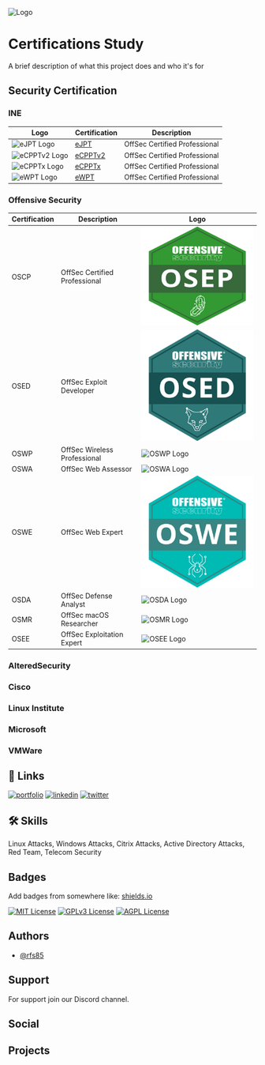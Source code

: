
![Logo](https://dev-to-uploads.s3.amazonaws.com/uploads/articles/th5xamgrr6se0x5ro4g6.png)


# Certifications Study

A brief description of what this project does and who it's for


## Security Certification



### INE
| Logo                                          | Certification                                 | Description                                                                                             |
|-----------------------------------------------|---------------------------------------------------------------------------------------------------------|------------------------------------------------|
| ![eJPT Logo](https://example.com/compTIA-security-plus-logo.png) | [eJPT](https://linktodocumentation) | OffSec Certified Professional |
| ![eCPPTv2 Logo](https://example.com/compTIA-security-plus-logo.png) | [eCPPTv2](https://linktodocumentation) | OffSec Certified Professional |
| ![eCPPTx Logo](https://example.com/compTIA-security-plus-logo.png) | [eCPPTx](https://linktodocumentation) | OffSec Certified Professional |
| ![eWPT Logo](https://example.com/compTIA-security-plus-logo.png) | [eWPT](https://linktodocumentation) | OffSec Certified Professional |



### Offensive Security
| Certification                                 | Description                                                                                             | Logo                                           |
|-----------------------------------------------|---------------------------------------------------------------------------------------------------------|------------------------------------------------|
| OSCP | OffSec Certified Professional | <img src="./images/logos/OSEP.png" alt="OSEP Logo" width="300" height="200"> |
| OSED | OffSec Exploit Developer| ![OSED Logo](./images/logos/OSED.png) |
| OSWP | OffSec Wireless Professional | ![OSWP Logo](./images/logos/OSWP.png) |
| OSWA | OffSec Web Assessor | ![OSWA Logo](./images/logos/OSWA.png) |
| OSWE | OffSec Web Expert | ![OSWE Logo](./images/logos/OSWE.png) |
| OSDA | OffSec Defense Analyst | ![OSDA Logo](./images/logos/OSDA.png) |
| OSMR | OffSec macOS Researcher | ![OSMR Logo](./images/logos/OSMR.png) |
| OSEE | OffSec Exploitation Expert | ![OSEE Logo](./images/logos/OSEE.png) |

### AlteredSecurity


### Cisco


### Linux Institute


### Microsoft


### VMWare

## 🔗 Links
[![portfolio](https://img.shields.io/badge/my_portfolio-000?style=for-the-badge&logo=ko-fi&logoColor=white)](https://katherineoelsner.com/)
[![linkedin](https://img.shields.io/badge/linkedin-0A66C2?style=for-the-badge&logo=linkedin&logoColor=white)]([https://www.linkedin.com/](https://www.linkedin.com/in/ruben-silva85/))
[![twitter](https://img.shields.io/badge/twitter-1DA1F2?style=for-the-badge&logo=twitter&logoColor=white)](https://twitter.com/)


## 🛠 Skills
Linux Attacks, Windows Attacks, Citrix Attacks, Active Directory Attacks, Red Team, Telecom Security


## Badges

Add badges from somewhere like: [shields.io](https://shields.io/)

[![MIT License](https://img.shields.io/badge/License-MIT-green.svg)](https://choosealicense.com/licenses/mit/)
[![GPLv3 License](https://img.shields.io/badge/License-GPL%20v3-yellow.svg)](https://opensource.org/licenses/)
[![AGPL License](https://img.shields.io/badge/license-AGPL-blue.svg)](http://www.gnu.org/licenses/agpl-3.0)


## Authors

- [@rfs85](https://www.github.com/rfs85)


## Support

For support join our Discord channel.

## Social
## Projects
